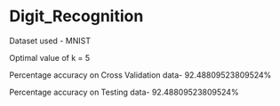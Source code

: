 # Digit_Recognition

Dataset used - MNIST

Optimal value of k = 5

Percentage accuracy on Cross Validation data- 92.48809523809524%

Percentage accuracy on Testing data- 92.48809523809524%
